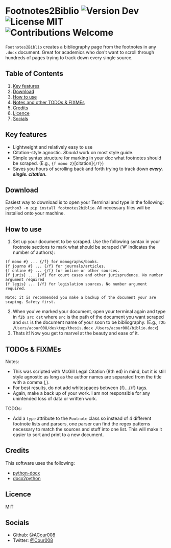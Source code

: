 # Footnotes2Biblio ![Version Dev](https://img.shields.io/badge/Version-0.0.2a-orange) ![License MIT](https://img.shields.io/github/license/ACour008/footnotes2biblio) ![Contributions Welcome](https://img.shields.io/badge/Contributions-Welcome-blue)

`Footnotes2Biblio` creates a bibliography page from the footnotes in any `.docx` document. Great for academics who don't want to scroll through hundreds of pages trying to track down every single source.

## Table of Contents
1. [Key features](#key-features)
2. [Download](#download)
3. [How to use](#how-to-use)
4. [Notes and other TODOs & FIXMEs](#todos--fixmes)
5. [Credits](#credits)
6. [Licence](#licence)
7. [Socials](#socials)

## Key features
- Lightweight and relatively easy to use
- Citation-style agnostic. _Should_ work on most style guide.
- Simple syntax structure for marking in your doc what footnotes should be scraped.
(E.g., `{f mono 2}`\[citation\]`{/f}`)
- Saves you hours of scrolling back and forth trying to track down ***every. single. citation.***

## Download
Easiest way to download is to open your Terminal and type in the following: `python3 -m pip install footnotes2biblio`. All necessary files will be installed onto your machine.

## How to use
1. Set up your document to be scraped. Use the following syntax in your footnote sections to mark what should be scraped ('#' indicates the number of authors):
```
(f mono #} ... {/f} for monographs/books.
{f journo #} ... {/f} for journals/articles.
{f online #} ... {/f} for online or other sources.
{f juris} ... {/f} for court cases and other jurisprudence. No number argument required
{f legis} ... {/f} for legislation sources. No number argument required.

Note: it is recommended you make a backup of the document your are scaping. Safety first.
```
2. When you've marked your document, open your terminal again and type in `f2b src dst` where `src` is the path of the document you want scraped and `dst` is the document name of your soon to be bibliography.
(E.g., `f2b /Users/acour008/desktop/thesis.docx /Users/acour008/biblio.docx`)
3. Thats it! Now you get to marvel at the beauty and ease of it.

## TODOs & FIXMEs
Notes:
- This was scripted with McGill Legal Citation (8th ed) in mind, but it is still style agnostic as long as the author names are separated from the title with a comma (,).
- For best results, do not add whitespaces between {f}...{/f} tags.
- Again, make a back up of your work. I am not responsible for any unintended loss of data or written work.

TODOs:
- Add a `type` attribute to the `Footnote` class so instead of 4 different footnote lists and parsers, one parser can find the regex patterns necessary to match the sources and stuff into one list. This will make it easier to sort and print to a new document.

## Credits
This software uses the following:
- [python-docx](https://github.com/python-openxml/python-docx)
- [docx2python](https://github.com/ShayHill/docx2python)

## Licence
MIT

## Socials
- Github: [@ACour008](https://github.com/ACour008)
- Twitter: [@Cour008](https://twitter.com/cour008)